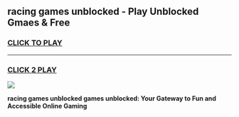 
## racing games unblocked - Play Unblocked Gmaes & Free
<h3>
<a href="https://premium.freeplayer.one?title=racing_games_unblocked&ref=19F">CLICK TO PLAY</a></h3>
<hr>

<h3>
<a href="https://premium.freeplayer.one?title=racing_games_unblocked&ref=19F">CLICK 2 PLAY</a>
  
</h3>

<a href="https://premium.freeplayer.one?title=racing_games_unblocked&ref=19F/"><img src="https://clearcache.store/games.png"></a>


**racing games unblocked games unblocked: Your Gateway to Fun and Accessible Online Gaming**

